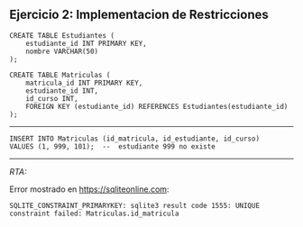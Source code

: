 **Ejercicio 2: Implementacion de Restricciones**
---
~~~
CREATE TABLE Estudiantes (
    estudiante_id INT PRIMARY KEY,
    nombre VARCHAR(50)
);

CREATE TABLE Matriculas (
    matricula_id INT PRIMARY KEY,
    estudiante_id INT,
    id_curso INT,
    FOREIGN KEY (estudiante_id) REFERENCES Estudiantes(estudiante_id)
);
~~~
---
~~~
INSERT INTO Matriculas (id_matricula, id_estudiante, id_curso)
VALUES (1, 999, 101);  --  estudiante 999 no existe
~~~
---

*RTA:*

Error mostrado en https://sqliteonline.com:
~~~
SQLITE_CONSTRAINT_PRIMARYKEY: sqlite3 result code 1555: UNIQUE constraint failed: Matriculas.id_matricula
